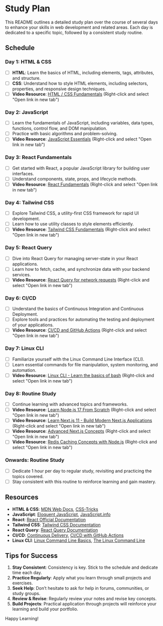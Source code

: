# Study Plan

This README outlines a detailed study plan over the course of several days to enhance your skills in web development and related areas. Each day is dedicated to a specific topic, followed by a consistent study routine.

## Schedule

### Day 1: HTML & CSS
- [ ] **HTML**: Learn the basics of HTML, including elements, tags, attributes, and structure.
- [ ] **CSS**: Understand how to style HTML elements, including selectors, properties, and responsive design techniques.
- [ ] **Video Resource**: [HTML / CSS Fundamentals](https://www.youtube.com/watch?v=ZxKM3DCV2kE&t=1h6m) (Right-click and select "Open link in new tab")

### Day 2: JavaScript
- [ ] Learn the fundamentals of JavaScript, including variables, data types, functions, control flow, and DOM manipulation.
- [ ] Practice with basic algorithms and problem-solving.
- [ ] **Video Resource**: [JavaScript Essentials](https://www.youtube.com/watch?v=ZxKM3DCV2kE&t=2h50m) (Right-click and select "Open link in new tab")

### Day 3: React Fundamentals
- [ ] Get started with React, a popular JavaScript library for building user interfaces.
- [ ] Understand components, state, props, and lifecycle methods.
- [ ] **Video Resource**: [React Fundamentals](https://www.youtube.com/watch?v=ZxKM3DCV2kE&t=5h55m38s) (Right-click and select "Open link in new tab")

### Day 4: Tailwind CSS
- [ ] Explore Tailwind CSS, a utility-first CSS framework for rapid UI development.
- [ ] Learn how to use utility classes to style elements efficiently.
- [ ] **Video Resource**: [Tailwind CSS Fundamentals](https://www.youtube.com/watch?v=ZxKM3DCV2kE&t=7h59m23s) (Right-click and select "Open link in new tab")

### Day 5: React Query
- [ ] Dive into React Query for managing server-state in your React applications.
- [ ] Learn how to fetch, cache, and synchronize data with your backend services.
- [ ] **Video Resource**: [React Query for network requests](https://www.youtube.com/watch?v=ZxKM3DCV2kE&t=9h09m20s) (Right-click and select "Open link in new tab")

### Day 6: CI/CD
- [ ] Understand the basics of Continuous Integration and Continuous Deployment.
- [ ] Explore tools and practices for automating the testing and deployment of your applications.
- [ ] **Video Resource**: [CI/CD and GitHub Actions](https://www.youtube.com/watch?v=ZxKM3DCV2kE&t=11h2m23s) (Right-click and select "Open link in new tab")

### Day 7: Linux CLI
- [ ] Familiarize yourself with the Linux Command Line Interface (CLI).
- [ ] Learn essential commands for file manipulation, system monitoring, and automation.
- [ ] **Video Resource**: [Linux CLI - Learn the basics of bash](https://www.youtube.com/watch?v=ZxKM3DCV2kE&t=12h16m56s) (Right-click and select "Open link in new tab")

### Day 8: Routine Study
- [ ] Continue learning with advanced topics and frameworks.
- [ ] **Video Resource**: [Learn Node.js 17 From Scratch](https://www.youtube.com/watch?v=ZxKM3DCV2kE&t=14h21m) (Right-click and select "Open link in new tab")
- [ ] **Video Resource**: [Learn Next.js 11 - Build Modern Next.js Applications](https://www.youtube.com/watch?v=ZxKM3DCV2kE&t=15h40m51s) (Right-click and select "Open link in new tab")
- [ ] **Video Resource**: [Advanced Next.js Concepts](https://www.youtube.com/watch?v=ZxKM3DCV2kE&t=18h05m27s) (Right-click and select "Open link in new tab")
- [ ] **Video Resource**: [Redis Caching Concepts with Node.js](https://www.youtube.com/watch?v=ZxKM3DCV2kE&t=20h2m32s) (Right-click and select "Open link in new tab")

### Onwards: Routine Study
- [ ] Dedicate 1 hour per day to regular study, revisiting and practicing the topics covered.
- [ ] Stay consistent with this routine to reinforce learning and gain mastery.

## Resources

- **HTML & CSS**: [MDN Web Docs](https://developer.mozilla.org/en-US/docs/Learn/HTML), [CSS-Tricks](https://css-tricks.com/)
- **JavaScript**: [Eloquent JavaScript](https://eloquentjavascript.net/), [JavaScript.info](https://javascript.info/)
- **React**: [React Official Documentation](https://reactjs.org/docs/getting-started.html)
- **Tailwind CSS**: [Tailwind CSS Documentation](https://tailwindcss.com/docs)
- **React Query**: [React Query Documentation](https://react-query.tanstack.com/)
- **CI/CD**: [Continuous Delivery](https://martinfowler.com/bliki/ContinuousDelivery.html), [CI/CD with GitHub Actions](https://docs.github.com/en/actions)
- **Linux CLI**: [Linux Command Line Basics](https://linuxcommand.org/), [The Linux Command Line](http://linuxcommand.org/tlcl.php)

## Tips for Success

1. **Stay Consistent**: Consistency is key. Stick to the schedule and dedicate time each day.
2. **Practice Regularly**: Apply what you learn through small projects and exercises.
3. **Seek Help**: Don’t hesitate to ask for help in forums, communities, or study groups.
4. **Review & Revise**: Regularly review your notes and revise key concepts.
5. **Build Projects**: Practical application through projects will reinforce your learning and build your portfolio.

Happy Learning!
